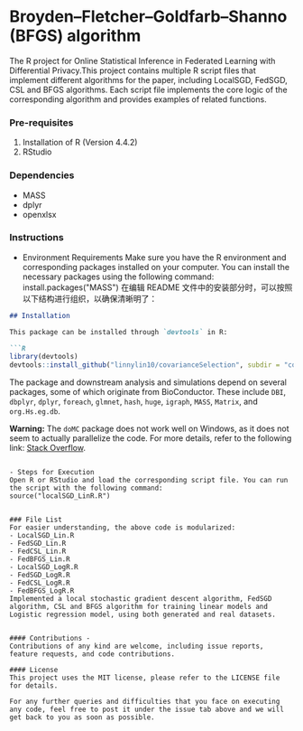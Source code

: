 # Broyden–Fletcher–Goldfarb–Shanno (BFGS) algorithm

The R project for Online Statistical Inference in Federated Learning with Differential Privacy.This project contains multiple R script files that implement different algorithms for the paper, including LocalSGD, FedSGD, CSL and BFGS algorithms. Each script file implements the core logic of the corresponding algorithm and provides examples of related functions.

### Pre-requisites 
1. Installation of R (Version 4.4.2) 
2. RStudio

### Dependencies
- MASS
- dplyr
- openxlsx

### Instructions
- Environment Requirements
Make sure you have the R environment and corresponding packages installed on your computer. You can install the necessary packages using the following command:
install.packages("MASS")
在编辑 README 文件中的安装部分时，可以按照以下结构进行组织，以确保清晰明了：

```markdown
## Installation

This package can be installed through `devtools` in R:

```R
library(devtools)
devtools::install_github("linnylin10/covarianceSelection", subdir = "covarianceSelection")
```

The package and downstream analysis and simulations depend on several packages, some of which originate from BioConductor. These include `DBI`, `dbplyr`, `dplyr`, `foreach`, `glmnet`, `hash`, `huge`, `igraph`, `MASS`, `Matrix`, and `org.Hs.eg.db`.

**Warning:** The `doMC` package does not work well on Windows, as it does not seem to actually parallelize the code. For more details, refer to the following link: [Stack Overflow](https://stackoverflow.com/questions/16453625/package-domc-not-available-for-r-version-3-0-0-warning-in-installation).
```

- Steps for Execution  
Open R or RStudio and load the corresponding script file. You can run the script with the following command:
source("localSGD_LinR.R")


### File List
For easier understanding, the above code is modularized:  
- LocalSGD_Lin.R  
- FedSGD_Lin.R 
- FedCSL_Lin.R 
- FedBFGS_Lin.R   
- LocalSGD_LogR.R  
- FedSGD_LogR.R 
- FedCSL_LogR.R 
- FedBFGS_LogR.R     
Implemented a local stochastic gradient descent algorithm, FedSGD algorithm, CSL and BFGS algorithm for training linear models and Logistic regression model, using both generated and real datasets.


#### Contributions -  
Contributions of any kind are welcome, including issue reports, feature requests, and code contributions.

#### License
This project uses the MIT license, please refer to the LICENSE file for details.

For any further queries and difficulties that you face on executing any code, feel free to post it under the issue tab above and we will get back to you as soon as possible.
